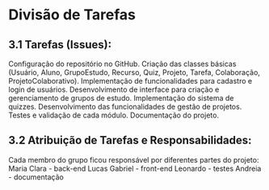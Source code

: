 # Divisão de Tarefas
## 3.1 Tarefas (Issues):
Configuração do repositório no GitHub.
Criação das classes básicas (Usuário, Aluno, GrupoEstudo, Recurso, Quiz, Projeto, Tarefa, Colaboração, ProjetoColaborativo).
Implementação de funcionalidades para cadastro e login de usuários.
Desenvolvimento de interface para criação e gerenciamento de grupos de estudo.
Implementação do sistema de quizzes.
Desenvolvimento das funcionalidades de gestão de projetos.
Testes e validação de cada módulo.
Documentação do projeto.

## 3.2 Atribuição de Tarefas e Responsabilidades:
Cada membro do grupo ficou responsável por diferentes partes do projeto:
Maria Clara - back-end
Lucas Gabriel - front-end
Leonardo - testes
Andreia - documentação
